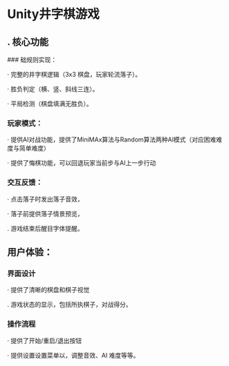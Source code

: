 # Unity井字棋游戏
## . 核心功能​​
​### 础规则实现​​：
 
 · 完整的井字棋逻辑（3x3 棋盘，玩家轮流落子）。

 · 胜负判定（横、竖、斜线三连）。

 · 平局检测（棋盘填满无胜负）。

### ​​玩家模式​​：
 · 提供AI对战功能，提供了MiniMAx算法与Random算法两种AI模式（对应困难难度与简单难度）

 · 提供了悔棋功能，可以回退玩家当前步与AI上一步行动

### 交互反馈：
 · 点击落子时发出落子音效，

 · 落子前提供落子情景预览，

 . 游戏结束后醒目字体提醒。

## 用户体验：
### 界面设计
 · 提供了清晰的棋盘和棋子视觉
 
 . 游戏状态的显示，包括所执棋子，对战得分。

### 操作流程
 · 提供了开始/重启/退出按钮
 
 · 提供设置设置菜单以，调整音效、AI 难度等等。
 
